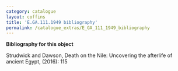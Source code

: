 ```yaml
---
category: catalogue
layout: coffins
title: 'E.GA.111.1949 bibliography'
permalink: /catalogue_extras/E_GA_111_1949_bibliography
---
```


**Bibliography for this object**

Strudwick and Dawson, Death on the Nile: Uncovering the afterlife of ancient Egypt, (2016): 115
